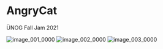 # AngryCat
ÜNOG Fall Jam 2021

![image_001_0000](https://user-images.githubusercontent.com/22852253/139536654-305a2930-e639-490c-b551-f147f09ddcbc.jpg)
![image_002_0000](https://user-images.githubusercontent.com/22852253/139536656-f44689f9-47ce-408e-b40c-ce1d318d6ba7.jpg)
![image_003_0000](https://user-images.githubusercontent.com/22852253/139536657-5167543f-1ac7-4b93-86b5-70c0c3ab7a5d.jpg)
